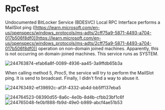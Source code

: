 # RpcTest

Undocumented BitLocker Service (BDESVC) Local RPC Interface performs a MailSlot ping ([https://learn.microsoft.com/en-us/openspecs/windows_protocols/ms-adts/2cff75a9-5871-4493-a704-017b506f8df0](https://learn.microsoft.com/en-us/openspecs/windows_protocols/ms-adts/2cff75a9-5871-4493-a704-017b506f8df0)) operation on non-domain joined machines. Apparently, this is not occurring on domain-joined machines. This service runs as SYSTEM.

![244763874-efab6a8f-0089-4936-aa45-3a9ffdb65b3a](https://github.com/PeterGabaldon/RpcTest/assets/34518201/296d70c5-2e8c-4131-ad00-9e5db9ff920f)


When calling method 5, _Proc5_, the service will try to perform the MailSlot ping. It is send to broadcast. Finally, I didn't find a way to abuse it.

![244763492-ef39892c-af3f-4332-ab4d-bb5ff137eba5](https://github.com/PeterGabaldon/RpcTest/assets/34518201/01293869-3285-46d5-a8cd-8b45bc2b9652)

![244764523-08390d55-8a6c-4e0b-8d4b-cfbb23bf1c6f](https://github.com/PeterGabaldon/RpcTest/assets/34518201/dc7c170b-cb2f-48f4-9092-bdbc17db0123)
![244765048-fe0bf888-fb9d-49e0-b989-abcf4ae51b53](https://github.com/PeterGabaldon/RpcTest/assets/34518201/d6cd3231-63f3-4039-be77-469ba1a29bf7)

